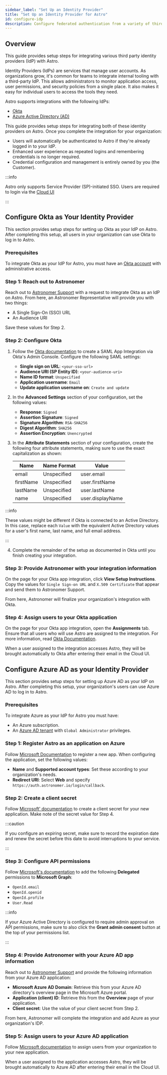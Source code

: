 ```yaml
---
sidebar_label: "Set Up an Identity Provider"
title: "Set Up an Identity Provider for Astro"
id: configure-idp
description: Configure federated authentication from a variety of third party identity providers on Astro.
---
```


## Overview

This guide provides setup steps for integrating various third party identity providers (IdP) with Astro.

Identity Providers (IdPs) are services that manage user accounts. As organizations grow, it's common for teams to integrate internal tooling with a third-party IdP. This allows administrators to monitor application access, user permissions, and security policies from a single place. It also makes it easy for individual users to access the tools they need.

Astro supports integrations with the following IdPs:

- [Okta](https://www.okta.com/)
- [Azure Active Directory (AD)](https://azure.microsoft.com/en-us/services/active-directory/)

This guide provides setup steps for integrating both of these identity providers on Astro. Once you complete the integration for your organization:

- Users will automatically be authenticated to Astro if they're already logged in to your IdP.
- Enhanced user experience as repeated logins and remembering credentials is no longer required.
- Credential configuration and management is entirely owned by you (the Customer).

:::info

Astro only supports Service Provider (SP)-initiated SSO. Users are required to login via the [Cloud UI](https://cloud.astronomer.io/)

:::

## Configure Okta as Your Identity Provider

This section provides setup steps for setting up Okta as your IdP on Astro. After completing this setup, all users in your organization can use Okta to log in to Astro.

### Prerequisites

To integrate Okta as your IdP for Astro, you must have an [Okta account](https://www.okta.com/) with administrative access.

### Step 1: Reach out to Astronomer

Reach out to [Astronomer Support](https://support.astronomer.io) with a request to integrate Okta as an IdP on Astro. From here, an Astronomer Representative will provide you with two things:

- A Single Sign-On (SSO) URL
- An Audience URI

Save these values for Step 2.

### Step 2: Configure Okta

1. Follow the [Okta documentation](https://help.okta.com/en/prod/Content/Topics/Apps/Apps_App_Integration_Wizard_SAML.htm) to create a SAML App Integration via Okta's Admin Console. Configure the following SAML settings:

    - **Single sign on URL**: `<your-sso-url>`
    - **Audience URI (SP Entity ID)**: `<your-audience-uri>`
    - **Name ID format**: `Unspecified`
    - **Application username**: `Email`
    - **Update application username on**: `Create and update`

2. In the **Advanced Settings** section of your configuration, set the following values:

    - **Response**: `Signed`
    - **Assertion Signature**: `Signed`
    - **Signature Algorithm**: `RSA-SHA256`
    - **Digest Algorithm**: `SHA256`
    - **Assertion Encryption**: `Unencrypted`

3. In the **Attribute Statements** section of your configuration, create the following four attribute statements, making sure to use the exact capitalization as shown:

    | Name      | Name Format | Value            |
    | --------- | ----------- | ---------------- |
    | email     | Unspecified | user.email       |
    | firstName | Unspecified | user.firstName   |
    | lastName  | Unspecified | user.lastName    |
    | name      | Unspecified | user.displayName |

  :::info

  These values might be different if Okta is connected to an Active Directory. In this case, replace each `Value` with the equivalent Active Directory values for a user's first name, last name, and full email address.

  :::

4. Complete the remainder of the setup as documented in Okta until you finish creating your integration.

### Step 3: Provide Astronomer with your integration information

On the page for your Okta app integration, click **View Setup Instructions**. Copy the values for `Single Sign-on URL` and `X.509 Certificate` that appear and send them to Astronomer Support.

From here, Astronomer will finalize your organization's integration with Okta.

### Step 4: Assign users to your Okta application

On the page for your Okta app integration, open the **Assignments** tab. Ensure that all users who will use Astro are assigned to the integration. For more information, read [Okta Documentation](https://help.okta.com/en/prod/Content/Topics/users-groups-profiles/usgp-assign-apps.htm).

When a user assigned to the integration accesses Astro, they will be brought automatically to Okta after entering their email in the Cloud UI.

## Configure Azure AD as your Identity Provider

This section provides setup steps for setting up Azure AD as your IdP on Astro. After completing this setup, your organization's users can use Azure AD to log in to Astro.

### Prerequisites

To integrate Azure as your IdP for Astro you must have:

- An Azure subscription.
- An [Azure AD tenant](https://docs.microsoft.com/en-us/azure/active-directory/develop/quickstart-create-new-tenant) with `Global Administrator` privileges.

### Step 1: Register Astro as an application on Azure

Follow [Microsoft Documentation](https://docs.microsoft.com/en-us/azure/active-directory/develop/quickstart-register-app) to register a new app. When configuring the application, set the following values:

- **Name** and **Supported account types**: Set these according to your organization's needs.
- **Redirect URI**: Select **Web** and specify `https://auth.astronomer.io/login/callback`.

### Step 2: Create a client secret

Follow [Microsoft' documentation](https://docs.microsoft.com/en-us/azure/active-directory/develop/quickstart-register-app#add-credentials) to create a client secret for your new application. Make note of the secret value for Step 4.

:::caution

If you configure an expiring secret, make sure to record the expiration date and renew the secret before this date to avoid interruptions to your service.

:::

### Step 3: Configure API permissions

Follow [Microsoft's documentation](https://docs.microsoft.com/en-us/azure/active-directory/develop/quickstart-configure-app-access-web-apis#add-permissions-to-access-web-apis) to add the following **Delegated** permissions to **Microsoft Graph**:

- `OpenId.email`
- `OpenId.openid`
- `OpenId.profile`
- `User.Read`

:::info

If your Azure Active Directory is configured to require admin approval on API permissions, make sure to also click the **Grant admin consent** button at the top of your permissions list.

:::

### Step 4: Provide Astronomer with your Azure AD app information

Reach out to [Astronomer Support](https://support.astronomer.io) and provide the following information from your Azure AD application:

- **Microsoft Azure AD Domain**: Retrieve this from your Azure AD directory's overview page in the Microsoft Azure portal.
- **Application (client) ID**: Retrieve this from the **Overview** page of your application.
- **Client secret**: Use the value of your client secret from Step 2.

From here, Astronomer will complete the integration and add Azure as your organization's IDP.

### Step 5: Assign users to your Azure AD application

Follow [Microsoft documentation](https://docs.microsoft.com/en-us/azure/active-directory/manage-apps/assign-user-or-group-access-portal) to assign users from your organization to your new application.

When a user assigned to the application accesses Astro, they will be brought automatically to Azure AD after entering their email in the Cloud UI.
